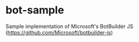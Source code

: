 # bot-sample
Sample implementation of Microsoft's BotBuilder JS (https://github.com/Microsoft/botbuilder-js)
